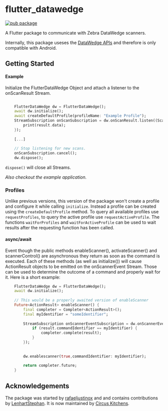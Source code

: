 # flutter_datawedge

[![pub package](https://img.shields.io/pub/v/flutter_datawedge.svg)](https://pub.dev/packages/flutter_datawedge)

A Flutter package to communicate with Zebra DataWedge scanners.

Internally, this package useses the [DataWedge APIs](https://techdocs.zebra.com/datawedge/latest/guide/api/overview/) and therefore is only compatible with Android.

## Getting Started

#### Example

Initialize the FlutterDataWedge Object and attach a listener to the onScanResult Stream.

``` dart

    FlutterDataWedge dw = FlutterDataWedge();
    await dw.initialize();
    await createDefaultProfile(profileName: "Example Profile");
    StreamSubscription onScanSubscription = dw.onScanResult.listen((ScanResult result) {
        print(result.data);
    });
    
    [...]
    
    // Stop listening for new scans.
    onScanSubscription.cancel();
    dw.dispose();
```

`dispose()` will close all Streams.

*Also checkout the example application.*

### Profiles 
Unlike previous versions, this version of the package won't create a profile and configure it while calling `initialize`.
Instead a profile can be created using the `createDefaultProfile` method.
To query all available profiles use `requestProfiles`, to query the active profile use `requestActiveProfile`.
The functions `waitForProfiles` and `waitForActiveProfile` can be used to wait results after the requesting function has been called.

#### async/await

Event though the public methods enableScanner(), activateScanner() and scannerControl() are
asynchronous they return as soon as the command is executed.
Each of these methods (as well as initialize()) will cause ActionResult objects to be emitted on the
onScannerEvent Stream.
Those can be used to determine the outcome of a command and properly wait for it.
Here is a short example:

``` dart
    FlutterDataWedge dw = FlutterDataWedge();
    await dw.initialize();
    
    // This would be a properly awaited version of enableScanner
    Future<ActionResult> enableScanner() {
        final completer = Completer<ActionResult>();
        final myIdentifier = "someIdentifier";
        
        StreamSubscription onScannerEventSubscription = dw.onScannerEvent.listen((ActionResult result) {
            if (result.commandIdentifier == myIdentifier) {
                completer.complete(result);
            }
        });
        
        
        dw.enablescanner(true,commandIdentifier: myIdentifier);
        
        return completer.future;
    }

```

## Acknowledgements

The package was started by [rafaeljustinox](https://github.com/rafaeljustinox) and and contains
contributions by [LenhartStephan](https://github.com/LenhartStephan).
It is now maintained by [Circus Kitchens](https://github.com/circus-kitchens).
